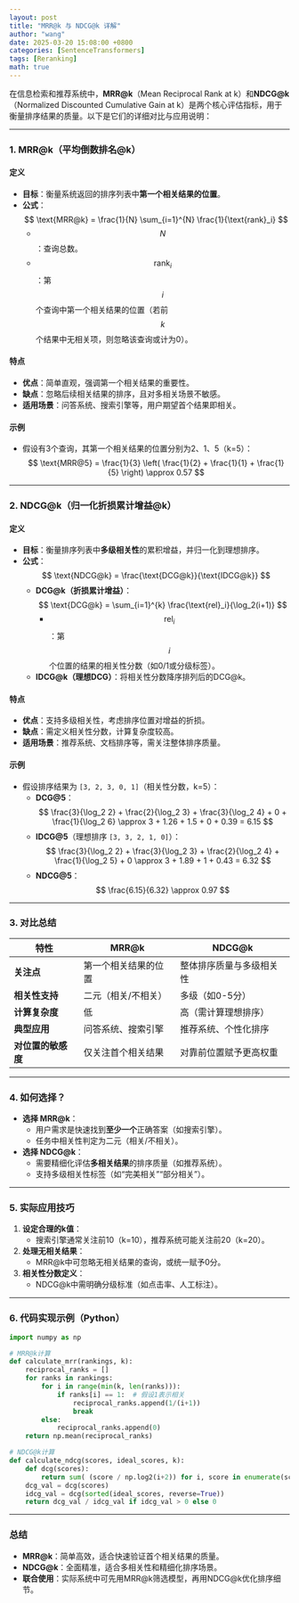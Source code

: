 ```yaml
---
layout: post
title: "MRR@k 与 NDCG@k 详解"
author: "wang"
date: 2025-03-20 15:08:00 +0800
categories: [SentenceTransformers]
tags: [Reranking]
math: true
---
```


在信息检索和推荐系统中，**MRR@k**（Mean Reciprocal Rank at k）和**NDCG@k**（Normalized Discounted Cumulative Gain at k）是两个核心评估指标，用于衡量排序结果的质量。以下是它们的详细对比与应用说明：

---

### **1. MRR@k（平均倒数排名@k）**
#### **定义**
- **目标**：衡量系统返回的排序列表中**第一个相关结果的位置**。
- **公式**：  
  $$
  \text{MRR@k} = \frac{1}{N} \sum_{i=1}^{N} \frac{1}{\text{rank}_i}
  $$
  - $$ N $$：查询总数。
  - $$ \text{rank}_i $$：第 $$ i $$ 个查询中第一个相关结果的位置（若前 $$ k $$ 个结果中无相关项，则忽略该查询或计为0）。

#### **特点**
- **优点**：简单直观，强调第一个相关结果的重要性。
- **缺点**：忽略后续相关结果的排序，且对多相关场景不敏感。
- **适用场景**：问答系统、搜索引擎等，用户期望首个结果即相关。

#### **示例**
- 假设有3个查询，其第一个相关结果的位置分别为2、1、5（k=5）：
  $$
  \text{MRR@5} = \frac{1}{3} \left( \frac{1}{2} + \frac{1}{1} + \frac{1}{5} \right) \approx 0.57
  $$

---

### **2. NDCG@k（归一化折损累计增益@k）**
#### **定义**
- **目标**：衡量排序列表中**多级相关性**的累积增益，并归一化到理想排序。
- **公式**：  
  $$
  \text{NDCG@k} = \frac{\text{DCG@k}}{\text{IDCG@k}}
  $$
  - **DCG@k（折损累计增益）**：
    $$
    \text{DCG@k} = \sum_{i=1}^{k} \frac{\text{rel}_i}{\log_2(i+1)}
    $$
    - $$ \text{rel}_i $$：第 $$ i $$ 个位置的结果的相关性分数（如0/1或分级标签）。
  - **IDCG@k（理想DCG）**：将相关性分数降序排列后的DCG@k。

#### **特点**
- **优点**：支持多级相关性，考虑排序位置对增益的折损。
- **缺点**：需定义相关性分数，计算复杂度较高。
- **适用场景**：推荐系统、文档排序等，需关注整体排序质量。

#### **示例**
- 假设排序结果为 `[3, 2, 3, 0, 1]`（相关性分数，k=5）：
  - **DCG@5**：
    $$
    \frac{3}{\log_2 2} + \frac{2}{\log_2 3} + \frac{3}{\log_2 4} + 0 + \frac{1}{\log_2 6} \approx 3 + 1.26 + 1.5 + 0 + 0.39 = 6.15
    $$
  - **IDCG@5**（理想排序 `[3, 3, 2, 1, 0]`）：
    $$
    \frac{3}{\log_2 2} + \frac{3}{\log_2 3} + \frac{2}{\log_2 4} + \frac{1}{\log_2 5} + 0 \approx 3 + 1.89 + 1 + 0.43 = 6.32
    $$
  - **NDCG@5**：
    $$
    \frac{6.15}{6.32} \approx 0.97
    $$

---

### **3. 对比总结**
| **特性**            | **MRR@k**                          | **NDCG@k**                          |
|---------------------|------------------------------------|--------------------------------------|
| **关注点**          | 第一个相关结果的位置              | 整体排序质量与多级相关性            |
| **相关性支持**      | 二元（相关/不相关）               | 多级（如0-5分）                     |
| **计算复杂度**      | 低                                 | 高（需计算理想排序）                |
| **典型应用**        | 问答系统、搜索引擎                | 推荐系统、个性化排序                |
| **对位置的敏感度**  | 仅关注首个相关结果                | 对靠前位置赋予更高权重              |

---

### **4. 如何选择？**
- **选择 MRR@k**：  
  - 用户需求是快速找到**至少一个**正确答案（如搜索引擎）。  
  - 任务中相关性判定为二元（相关/不相关）。
- **选择 NDCG@k**：  
  - 需要精细化评估**多相关结果**的排序质量（如推荐系统）。  
  - 支持多级相关性标签（如“完美相关”“部分相关”）。

---

### **5. 实际应用技巧**
1. **设定合理的k值**：  
   - 搜索引擎通常关注前10（k=10），推荐系统可能关注前20（k=20）。
2. **处理无相关结果**：  
   - MRR@k中可忽略无相关结果的查询，或统一赋予0分。
3. **相关性分数定义**：  
   - NDCG@k中需明确分级标准（如点击率、人工标注）。

---

### **6. 代码实现示例（Python）**
```python
import numpy as np

# MRR@k计算
def calculate_mrr(rankings, k):
    reciprocal_ranks = []
    for ranks in rankings:
        for i in range(min(k, len(ranks))):
            if ranks[i] == 1:  # 假设1表示相关
                reciprocal_ranks.append(1/(i+1))
                break
        else:
            reciprocal_ranks.append(0)
    return np.mean(reciprocal_ranks)

# NDCG@k计算
def calculate_ndcg(scores, ideal_scores, k):
    def dcg(scores):
        return sum( (score / np.log2(i+2)) for i, score in enumerate(scores[:k]) )
    dcg_val = dcg(scores)
    idcg_val = dcg(sorted(ideal_scores, reverse=True))
    return dcg_val / idcg_val if idcg_val > 0 else 0
```

---

### **总结**
- **MRR@k**：简单高效，适合快速验证首个相关结果的质量。  
- **NDCG@k**：全面精准，适合多相关性和精细化排序场景。  
- **联合使用**：实际系统中可先用MRR@k筛选模型，再用NDCG@k优化排序细节。
